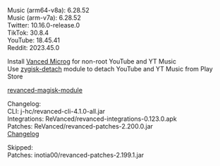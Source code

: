 Music (arm64-v8a): 6.28.52  
Music (arm-v7a): 6.28.52  
Twitter: 10.16.0-release.0  
TikTok: 30.8.4  
YouTube: 18.45.41  
Reddit: 2023.45.0  

Install [Vanced Microg](https://github.com/TeamVanced/VancedMicroG/releases) for non-root YouTube and YT Music  
Use [zygisk-detach](https://github.com/j-hc/zygisk-detach) module to detach YouTube and YT Music from Play Store  

[revanced-magisk-module](https://github.com/j-hc/revanced-magisk-module)  

Changelog:  
CLI: j-hc/revanced-cli-4.1.0-all.jar  
Integrations: ReVanced/revanced-integrations-0.123.0.apk  
Patches: ReVanced/revanced-patches-2.200.0.jar  
[Changelog](https://github.com/ReVanced/revanced-patches/releases/tag/v2.200.0)  

Skipped:  
Patches: inotia00/revanced-patches-2.199.1.jar    
